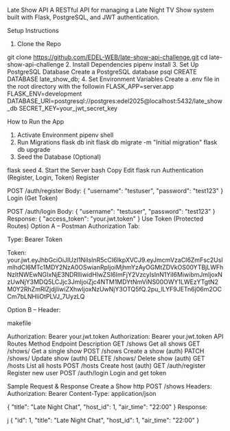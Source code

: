  Late Show API
A RESTful API for managing a Late Night TV Show system built with Flask, PostgreSQL, and JWT authentication.



Setup Instructions
1. Clone the Repo

git clone https://github.com/EDEL-WEB/late-show-api-challenge.git
cd late-show-api-challenge
2. Install Dependencies
pipenv install
3. Set Up PostgreSQL Database
Create a PostgreSQL database
psql
CREATE DATABASE late_show_db;
4. Set Environment Variables
Create a .env file in the root directory with the followin
FLASK_APP=server.app
FLASK_ENV=development
DATABASE_URI=postgresql://postgres:edel2025@localhost:5432/late_show_db
SECRET_KEY=your_jwt_secret_key

 How to Run the App
1. Activate Environment
pipenv shell
2. Run Migrations
flask db init
flask db migrate -m "Initial migration"
flask db upgrade
3. Seed the Database (Optional)

flask seed
4. Start the Server
bash
Copy
Edit
flask run
Authentication (Register, Login, Token)
Register

POST /auth/register
Body:
{
  "username": "testuser",
  "password": "test123"
}
 Login (Get Token)

POST /auth/login
Body:
{
  "username": "testuser",
  "password": "test123"
}
Response:
{
  "access_token": "your.jwt.token"
}
Use Token (Protected Routes)
Option A – Postman Authorization Tab:

Type: Bearer Token

Token: your.jwt.eyJhbGciOiJIUzI1NiIsInR5cCI6IkpXVCJ9.eyJmcmVzaCI6ZmFsc2UsImlhdCI6MTc1MDY2NzA0OSwianRpIjoiMjhmYzAyOGMtZDVkOS00YTBjLWFhNzItNWEwNGIxNjE3NDRlIiwidHlwZSI6ImFjY2VzcyIsInN1YiI6MiwibmJmIjoxNzUwNjY3MDQ5LCJjc3JmIjoiZjc4NTM1MDYtNmViNS00OWY1LWEzYTgtN2M0Y2RhZmRlZjdjIiwiZXhwIjoxNzUwNjY3OTQ5fQ.2pu_lLYF9JETn6j06m2OCCm7bLNHIiOtPLVJ_7UyzLQ

Option B – Header:

makefile

Authorization: Bearer your.jwt.token
Authorization: Bearer your.jwt.token
 API Routes
Method	Endpoint	Description
GET	/shows	Get all shows
GET	/shows/<id>	Get a single show
POST	/shows	Create a show (auth)
PATCH	/shows/<id>	Update show (auth)
DELETE	/shows/<id>	Delete show (auth)
GET	/hosts	List all hosts
POST	/hosts	Create host (auth)
GET	/auth/register	Register new user
POST	/auth/login	Login and get token

Sample Request & Response
Create a Show
http
POST /shows
Headers:
Authorization: Bearer <token>
Content-Type: application/json

{
  "title": "Late Night Chat",
  "host_id": 1,
  "air_time": "22:00"
}
Response:

j
{
  "id": 1,
  "title": "Late Night Chat",
  "host_id": 1,
  "air_time": "22:00"
}
